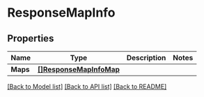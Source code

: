 # ResponseMapInfo

## Properties
Name | Type | Description | Notes
------------ | ------------- | ------------- | -------------
**Maps** | [**[]ResponseMapInfoMap**](ResponseMapInfoMap.md) |  | 

[[Back to Model list]](../README.md#documentation-for-models) [[Back to API list]](../README.md#documentation-for-api-endpoints) [[Back to README]](../README.md)


